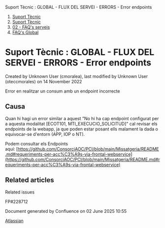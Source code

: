 Suport Tècnic : GLOBAL - FLUX DEL SERVEI - ERRORS - Error endpoints  

1.  [Suport Tècnic](index.md)
2.  [Suport Tècnic](13893782.md)
3.  [02 - FAQ's serveis](26313393.md)
4.  [FAQ's Global](28705585.md)

Suport Tècnic : GLOBAL - FLUX DEL SERVEI - ERRORS - Error endpoints
===================================================================

Created by Unknown User (cmoralea), last modified by Unknown User (oteccmorales) on 14 November 2022

Error en realitzar un consum amb un endpoint incorrecte

Causa
-----

Quan hi hagi un error similar a aquest "No hi ha cap endpoint configurat per a aquesta modalitat \[ECOT101, MTI\_EXECUCIO\_SOLICITUD\]" cal revisar els endpoints de la webapp, ja que poden estar posant ells malament la dada o equivocar-se d'entorn (APP, IOP o NT).

Podem consultar els Endpoints aquí: [https://github.com/ConsorciAOC/PCI/blob/main/Missatgeria/README.md#requeriments-per-acc%C3%A9s-via-frontal-webservice](https://github.com/ConsorciAOC/PCI/blob/main/Missatgeria/README.md#requeriments-per-acc%C3%A9s-via-frontal-webservice)

  

Related articles
----------------

  

Related issues

FP#228712

Document generated by Confluence on 02 June 2025 10:55

[Atlassian](http://www.atlassian.com/)